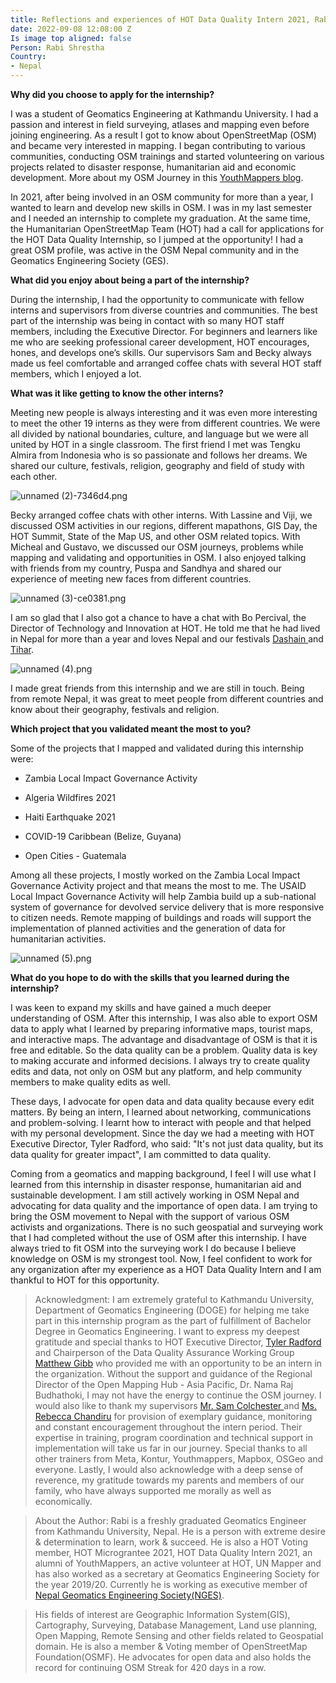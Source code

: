 ```yaml
---
title: Reflections and experiences of HOT Data Quality Intern 2021, Rabi Shrestha
date: 2022-09-08 12:08:00 Z
Is image top aligned: false
Person: Rabi Shrestha
Country:
- Nepal
---
```


**Why did you choose to apply for the internship?**

I was a student of Geomatics Engineering at Kathmandu University. I had a  passion and interest in field surveying, atlases and mapping even before joining engineering. As a result I got to know about OpenStreetMap (OSM) and became very interested in  mapping. I began contributing to various communities, conducting OSM trainings and started volunteering on various projects related to disaster response, humanitarian aid and economic development. More about my OSM Journey in this [YouthMappers blog](https://www.youthmappers.org/post/voyage-to-250-osm-streak-days).

In 2021, after being involved in an OSM community for more than a year, I wanted to learn and develop new skills in OSM. I was in my last semester and I needed an internship to complete my graduation. At the same time, the Humanitarian OpenStreetMap Team (HOT) had a call for applications for the HOT Data Quality Internship, so I jumped at the opportunity! I had a great OSM profile, was active in the OSM Nepal community and in the Geomatics Engineering Society (GES).

**What did you enjoy about being a part of the internship?**

During the internship, I had the opportunity to communicate with fellow interns and supervisors from diverse countries and communities. The best part of the internship was being in contact with so many HOT staff members, including the Executive Director. For beginners and learners like me who are seeking professional career development, HOT encourages, hones, and develops one’s skills. Our supervisors Sam and Becky always made us feel comfortable and arranged coffee chats with several HOT staff members, which I enjoyed a lot.

**What was it like getting to know the other interns?**

Meeting new people is always interesting and it was even more interesting to meet the other 19 interns as they were from different countries. We were all divided by national boundaries, culture, and language but we were all united by HOT in a single classroom. The first friend I met was Tengku Almira from Indonesia who is so passionate and follows her dreams. We shared our culture, festivals, religion, geography and field of study with each other.

![unnamed (2)-7346d4.png](/uploads/unnamed%20(2)-7346d4.png)

Becky arranged coffee chats with other interns. With Lassine and Viji, we discussed OSM activities in our regions, different mapathons, GIS Day, the HOT Summit, State of the Map US, and other OSM related topics. With Micheal and Gustavo, we discussed our OSM journeys, problems while mapping and validating and opportunities in OSM. I also enjoyed talking with friends from my country, Puspa and Sandhya and shared our experience of meeting new faces from different countries.

![unnamed (3)-ce0381.png](/uploads/unnamed%20(3)-ce0381.png)

I am so glad that I also got a chance to have a chat with Bo Percival, the Director of Technology and Innovation at HOT. He told me that he had lived in Nepal for more than a year and loves Nepal and our festivals [Dashain ](https://www.stunningnepal.com/dashain-festival-in-nepal/)and [Tihar](https://www.tibettravel.org/nepal-festival/tihar-festival.html).

![unnamed (4).png](/uploads/unnamed%20(4).png)

I made great friends from this internship and we are still in touch. Being from remote Nepal,  it was great to meet people from different countries and know about their geography, festivals and religion.

**Which project that you validated meant the most to you?**

Some of the projects that I mapped and validated during this internship were:

* Zambia Local Impact Governance Activity

* Algeria Wildfires 2021

* Haiti Earthquake 2021

* COVID-19 Caribbean (Belize, Guyana)

* Open Cities - Guatemala

Among all these projects, I mostly worked on the Zambia Local Impact Governance Activity project and that means the most to me. The USAID Local Impact Governance Activity will help Zambia build up a sub-national system of governance for devolved service delivery that is more responsive to citizen needs. Remote mapping of buildings and roads will support the implementation of planned activities and the generation of data for humanitarian activities.

![unnamed (5).png](/uploads/unnamed%20(5).png)

**What do you hope to do with the skills that you learned during the internship?**

I was keen to expand my skills and have gained a much deeper understanding of OSM. After this internship, I was also able to export OSM data to apply what I learned by preparing informative maps, tourist maps, and interactive maps. The advantage and disadvantage of OSM is that it is free and editable. So the data quality can be a problem. Quality data is key to making accurate and informed decisions. I always try to create quality edits and data, not only on OSM but any platform, and help community members to make quality edits as well.

These days, I advocate for open data and data quality because every edit matters. By being an intern, I learned about networking, communications and problem-solving. I learnt how to interact with people and that helped with my personal development. Since the day we had a meeting with HOT Executive Director, Tyler Radford, who said: "It's not just data quality, but its data quality for greater impact", I am committed to data quality.

Coming from a geomatics and mapping background, I feel I will use what I learned from this internship in disaster response, humanitarian aid and sustainable development. I am still actively working in OSM Nepal and advocating for data quality and the importance of open data. I am trying to bring the OSM movement to Nepal with the support of various OSM activists and organizations. There is no such geospatial and surveying work that I had completed without the use of OSM after this internship. I have always tried to fit OSM into the surveying work I do because I believe knowledge on OSM is my strongest tool. Now, I feel confident to work for any organization after my experience as a HOT Data Quality Intern and I  am thankful to HOT for this opportunity.

> Acknowledgment:
> I am extremely grateful to Kathmandu University, Department of Geomatics Engineering (DOGE) for helping me take part in this internship program as the part of fulfillment of Bachelor Degree in Geomatics Engineering. I want to express my deepest gratitude and special thanks to HOT Executive Director, [Tyler Radford](https://www.hotosm.org/people/tyler-radford/) and Chairperson of the Data Quality Assurance Working Group [Matthew Gibb](https://www.hotosm.org/people/matthew-gibb/) who provided me with an opportunity to be an intern in the organization. Without the support and guidance of the Regional Director of the Open Mapping Hub - Asia Pacific, Dr. Nama Raj Budhathoki, I may not have the energy to continue the OSM journey. I would also like to thank my supervisors [Mr. Sam Colchester ](https://www.hotosm.org/people/sam-colchester/)and [Ms. Rebecca Chandiru](https://www.hotosm.org/people/rebecca-chandiru/) for provision of exemplary guidance, monitoring and constant encouragement throughout the intern period. Their expertise in training, program coordination and technical support in  implementation will take us far in our journey. Special thanks to all other trainers from Meta, Kontur, Youthmappers, Mapbox, OSGeo and everyone. Lastly, I would also acknowledge with a deep sense of reverence, my gratitude towards my parents and members of our family, who have always supported me morally as well as economically.

> About the Author:
> Rabi is a freshly graduated Geomatics Engineer from Kathmandu University, Nepal. He is a person with extreme desire & determination to learn, work & succeed. He is also a HOT Voting member, HOT Micrograntee 2021, HOT Data Quality Intern 2021, an alumni of YouthMappers, an active volunteer at HOT, UN Mapper and has also worked as a secretary at Geomatics Engineering Society for the year 2019/20. Currently he is working as executive member of [Nepal Geomatics Engineering Society(NGES)](https://www.linkedin.com/company/nepal-geomatics-engineering-society-nges/mycompany/).

> His fields of interest are Geographic Information System(GIS), Cartography, Surveying, Database Management, Land use planning, Open Mapping, Remote Sensing and other fields related to Geospatial domain. He is also a member & Voting member of OpenStreetMap Foundation(OSMF). He advocates for open data and also holds the record for continuing OSM Streak for 420 days in a row.